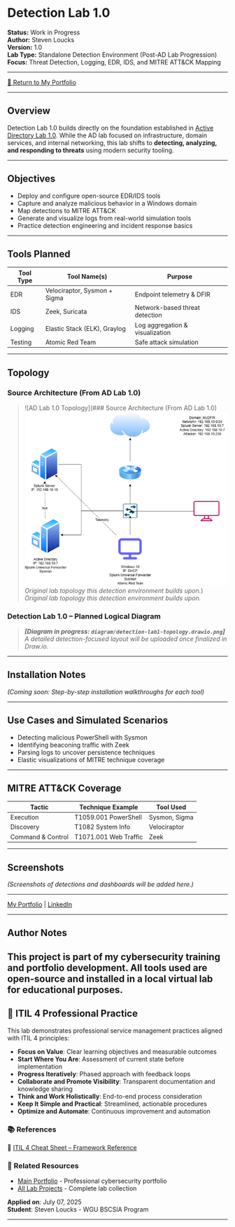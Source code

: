 # Detection Lab 1.0

**Status:** Work in Progress  
**Author:** Steven Loucks  
**Version:** 1.0  
**Lab Type:** Standalone Detection Environment (Post-AD Lab Progression)  
**Focus:** Threat Detection, Logging, EDR, IDS, and MITRE ATT&CK Mapping

---

[🔗 Return to My Portfolio](https://sloucks623.github.io)

---

## Overview

Detection Lab 1.0 builds directly on the foundation established in [Active Directory Lab 1.0](https://github.com/sloucks623/lab-active-directory-1.0). While the AD lab focused on infrastructure, domain services, and internal networking, this lab shifts to **detecting, analyzing, and responding to threats** using modern security tooling.

---

## Objectives

- Deploy and configure open-source EDR/IDS tools
- Capture and analyze malicious behavior in a Windows domain
- Map detections to MITRE ATT&CK
- Generate and visualize logs from real-world simulation tools
- Practice detection engineering and incident response basics

---

## Tools Planned

| Tool Type | Tool Name(s) | Purpose |
|-----------|--------------|---------|
| EDR       | Velociraptor, Sysmon + Sigma | Endpoint telemetry & DFIR |
| IDS       | Zeek, Suricata | Network-based threat detection |
| Logging   | Elastic Stack (ELK), Graylog | Log aggregation & visualization |
| Testing   | Atomic Red Team | Safe attack simulation |

---

## Topology

### Source Architecture (From AD Lab 1.0)
> ![AD Lab 1.0 Topology](### Source Architecture (From AD Lab 1.0)
![AD Lab 1.0 Topology](https://raw.githubusercontent.com/sloucks623/lab-active-directory-1.0/main/diagrams/ad-lab1.0.drawio.png)  
*Original lab topology this detection environment builds upon.*)  
*Original lab topology this detection environment builds upon.*

### Detection Lab 1.0 – Planned Logical Diagram
> _**[Diagram in progress: `diagram/detection-lab1-topology.drawio.png`]**_  
_A detailed detection-focused layout will be uploaded once finalized in Draw.io._

---

## Installation Notes

_(Coming soon: Step-by-step installation walkthroughs for each tool)_

---

## Use Cases and Simulated Scenarios

- Detecting malicious PowerShell with Sysmon
- Identifying beaconing traffic with Zeek
- Parsing logs to uncover persistence techniques
- Elastic visualizations of MITRE technique coverage

---

## MITRE ATT&CK Coverage

| Tactic      | Technique Example     | Tool Used         |
|-------------|------------------------|-------------------|
| Execution   | T1059.001 PowerShell   | Sysmon, Sigma     |
| Discovery   | T1082 System Info      | Velociraptor      |
| Command & Control | T1071.001 Web Traffic | Zeek         |

---

## Screenshots

_(Screenshots of detections and dashboards will be added here.)_

---

[My Portfolio](https://stevenloucks.tech) | [LinkedIn](https://www.linkedin.com/in/steven-loucks)

---

## Author Notes

This project is part of my cybersecurity training and portfolio development. All tools used are open-source and installed in a local virtual lab for educational purposes.
---

## 🎯 ITIL 4 Professional Practice

This lab demonstrates professional service management practices aligned with ITIL 4 principles:

- **Focus on Value**: Clear learning objectives and measurable outcomes
- **Start Where You Are**: Assessment of current state before implementation  
- **Progress Iteratively**: Phased approach with feedback loops
- **Collaborate and Promote Visibility**: Transparent documentation and knowledge sharing
- **Think and Work Holistically**: End-to-end process consideration
- **Keep It Simple and Practical**: Streamlined, actionable procedures
- **Optimize and Automate**: Continuous improvement and automation

### 📚 References
📘 [ITIL 4 Cheat Sheet – Framework Reference](https://github.com/sloucks623/stevenloucks.github.io/blob/main/frameworks/itil-4-cheat-sheet.md)

### 🔗 Related Resources
- [Main Portfolio](https://stevenloucks.tech) - Professional cybersecurity portfolio
- [All Lab Projects](https://github.com/sloucks623?tab=repositories&q=lab-) - Complete lab collection

**Applied on**: July 07, 2025  
**Student**: Steven Loucks - WGU BSCSIA Program

---
